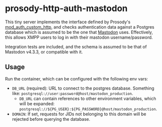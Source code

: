 # prosody-http-auth-mastodon

This tiny server implements the interface defined by Prosody's [mod_auth_custom_http](https://modules.prosody.im/mod_auth_custom_http.html), and checks authentication data against a Postgres database which is assumed to be the one that [Mastodon](https://github.com/mastodon/mastodon/) uses. Effectively, this allows XMPP users to log in with their mastodon username/password.

Integration tests are included, and the schema is assumed to be that of Mastodon v4.3.3, or compatible with it.

## Usage

Run the container, which can be configured with the following env vars:
- `DB_URL` (required): URL to connect to the postgres database. Something like: `postgresql://user:password@host/mastodon_production`.
  - `DB_URL` can contain references to other environment variables, which will be expanded: `postgresql://${PG_USER}:${PG_PASSWORD}@host/mastodon_production`.
- `DOMAIN`: If set, requests for JIDs not belonging to this domain will be rejected before querying the database.
